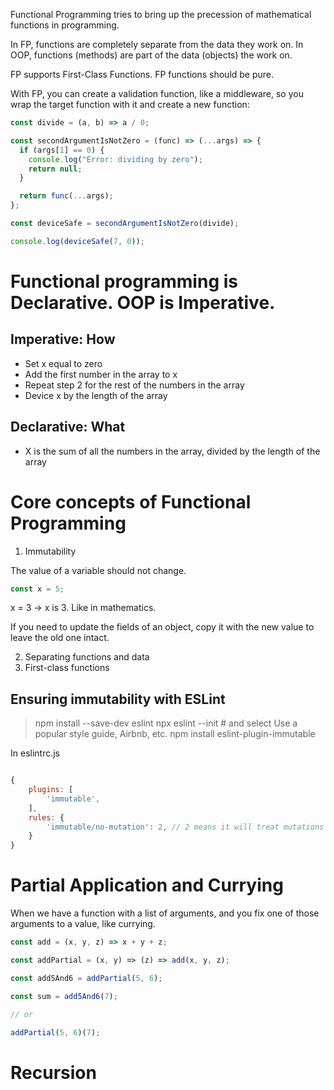 Functional Programming tries to bring up the precession of mathematical functions in programming.

In FP, functions are completely separate from the data they work on.
In OOP, functions (methods) are part of the data (objects) the work on.

FP supports First-Class Functions.
FP functions should be pure.

With FP, you can create a validation function, like a middleware, so you wrap the target function with it and create a new function:

```javascript
const divide = (a, b) => a / 0;

const secondArgumentIsNotZero = (func) => (...args) => {
  if (args[1] == 0) {
    console.log("Error: dividing by zero");
    return null;
  }

  return func(...args);
};

const deviceSafe = secondArgumentIsNotZero(divide);

console.log(deviceSafe(7, 0));
```

# Functional programming is Declarative. OOP is Imperative.

## Imperative: How

- Set x equal to zero
- Add the first number in the array to x
- Repeat step 2 for the rest of the numbers in the array
- Device x by the length of the array

## Declarative: What

- X is the sum of all the numbers in the array, divided by the length of the array

# Core concepts of Functional Programming

1. Immutability

The value of a variable should not change.

```javascript
const x = 5;
```

x = 3 -> x is 3. Like in mathematics.

If you need to update the fields of an object, copy it with the new value to leave the old one intact.

2. Separating functions and data
3. First-class functions

## Ensuring immutability with ESLint

> npm install --save-dev eslint
> npx eslint --init # and select Use a popular style guide, Airbnb, etc.
> npm install eslint-plugin-immutable

In eslintrc.js

```javascript

{
    plugins: [
        'immutable',
    ],
    rules: {
        'immutable/no-mutation': 2, // 2 means it will treat mutations like an error, not a warning (1)
    }
}


```

# Partial Application and Currying

When we have a function with a list of arguments, and you fix one of those arguments to a value, like currying.

```javascript
const add = (x, y, z) => x + y + z;

const addPartial = (x, y) => (z) => add(x, y, z);

const add5And6 = addPartial(5, 6);

const sum = add5And6(7);

// or

addPartial(5, 6)(7);
```

# Recursion
